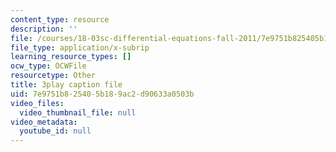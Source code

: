```yaml
---
content_type: resource
description: ''
file: /courses/18-03sc-differential-equations-fall-2011/7e9751b825405b189ac2d90633a0503b_UJG0f0BSX14.vtt
file_type: application/x-subrip
learning_resource_types: []
ocw_type: OCWFile
resourcetype: Other
title: 3play caption file
uid: 7e9751b8-2540-5b18-9ac2-d90633a0503b
video_files:
  video_thumbnail_file: null
video_metadata:
  youtube_id: null
---
```


